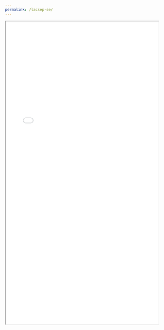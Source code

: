 ```yaml
---
permalink: /lacsep-se/
---
```


<iframe src="../files/sudeste.html" width="100%" height="1000px"></iframe>